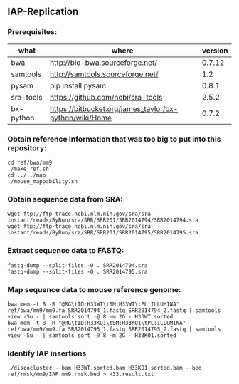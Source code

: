## IAP-Replication


### Prerequisites:

|what     | where                                                  | version |
|---------|--------------------------------------------------------|---------|
|bwa      | http://bio-bwa.sourceforge.net/                        | 0.7.12  |
|samtools | http://samtools.sourceforge.net/                       | 1.2     |
|pysam    | pip install pysam                                      | 0.8.1   |
|sra-tools| https://github.com/ncbi/sra-tools                      | 2.5.2   |
|bx-python| https://bitbucket.org/james_taylor/bx-python/wiki/Home | 0.7.2   |


### Obtain reference information that was too big to put into this repository:

```
cd ref/bwa/mm9
./make_ref.sh
cd ../../map
./mouse_mappability.sh
```

### Obtain sequence data from SRA:

```
wget ftp://ftp-trace.ncbi.nlm.nih.gov/sra/sra-instant/reads/ByRun/sra/SRR/SRR201/SRR2014794/SRR2014794.sra
wget ftp://ftp-trace.ncbi.nlm.nih.gov/sra/sra-instant/reads/ByRun/sra/SRR/SRR201/SRR2014795/SRR2014795.sra
```

### Extract sequence data to FASTQ:

```
fastq-dump --split-files -O . SRR2014794.sra
fastq-dump --split-files -O . SRR2014795.sra
```

### Map sequence data to mouse reference genome:

```
bwa mem -t 8 -R "@RG\tID:H33WT\tSM:H33WT\tPL:ILLUMINA" ref/bwa/mm9/mm9.fa SRR2014794_1.fastq SRR2014794_2.fastq | samtools view -Su - | samtools sort -@ 8 -m 2G - H33WT.sorted
bwa mem -t 8 -R "@RG\tID:H33KO1\tSM:H33KO1\tPL:ILLUMINA" ref/bwa/mm9/mm9.fa SRR2014795_1.fastq SRR2014795_2.fastq | samtools view -Su - | samtools sort -@ 8 -m 2G - H33KO1.sorted
```

### Identify IAP insertions

```
./discocluster --bam H33WT.sorted.bam,H33KO1.sorted.bam --bed ref/rmsk/mm9/IAP.mm9.rmsk.bed > H33.result.txt
```

